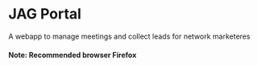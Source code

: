 # JAG Portal
A webapp to manage meetings and collect leads for network marketeres

#### Note: Recommended browser Firefox
